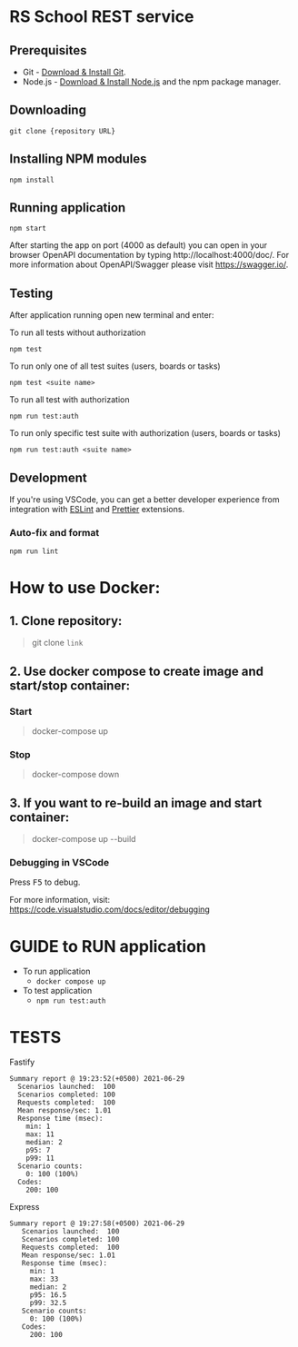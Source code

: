 # RS School REST service

## Prerequisites

- Git - [Download & Install Git](https://git-scm.com/downloads).
- Node.js - [Download & Install Node.js](https://nodejs.org/en/download/) and the npm package manager.

## Downloading

```
git clone {repository URL}
```

## Installing NPM modules

```
npm install
```

## Running application

```
npm start
```

After starting the app on port (4000 as default) you can open
in your browser OpenAPI documentation by typing http://localhost:4000/doc/.
For more information about OpenAPI/Swagger please visit https://swagger.io/.

## Testing

After application running open new terminal and enter:

To run all tests without authorization

```
npm test
```

To run only one of all test suites (users, boards or tasks)

```
npm test <suite name>
```

To run all test with authorization

```
npm run test:auth
```

To run only specific test suite with authorization (users, boards or tasks)

```
npm run test:auth <suite name>
```

## Development

If you're using VSCode, you can get a better developer experience from integration with [ESLint](https://marketplace.visualstudio.com/items?itemName=dbaeumer.vscode-eslint) and [Prettier](https://marketplace.visualstudio.com/items?itemName=esbenp.prettier-vscode) extensions.

### Auto-fix and format

```
npm run lint
```

# How to use Docker:

## 1. Clone repository:

> git clone `link`
## 2. Use docker compose to create image and start/stop container:

### Start

> docker-compose up
### Stop

> docker-compose down
## 3. If you want to re-build an image and start container:

> docker-compose up --build

### Debugging in VSCode

Press <kbd>F5</kbd> to debug.

For more information, visit: https://code.visualstudio.com/docs/editor/debugging

# GUIDE to RUN application
- To run application
  - ``docker compose up``
- To test application
  - ``npm run test:auth``

# TESTS
Fastify
```
Summary report @ 19:23:52(+0500) 2021-06-29
  Scenarios launched:  100
  Scenarios completed: 100
  Requests completed:  100
  Mean response/sec: 1.01
  Response time (msec):
    min: 1
    max: 11
    median: 2
    p95: 7
    p99: 11
  Scenario counts:
    0: 100 (100%)
  Codes:
    200: 100
```
Express
```
Summary report @ 19:27:58(+0500) 2021-06-29
   Scenarios launched:  100
   Scenarios completed: 100
   Requests completed:  100
   Mean response/sec: 1.01
   Response time (msec):
     min: 1
     max: 33
     median: 2
     p95: 16.5
     p99: 32.5
   Scenario counts:
     0: 100 (100%)
   Codes:
     200: 100
